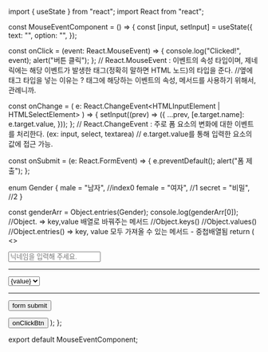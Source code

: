 import { useState } from "react";
import React from "react";

const MouseEventComponent = () => {
const [input, setInput] = useState({
text: "",
option: "",
});

const onClick = (event: React.MouseEvent<HTMLButtonElement>) => {
console.log("Clicked!", event);
alert("버튼 클릭");
};
// React.MouseEvent : 이벤트의 속성 타입이며, 제네릭에는 해당 이벤트가 발생한 태그(정확히 말하면 HTML 노드)의 타입을 준다.
//옆에 태그 타입을 넣는 이유는 ? 태그에 해당하는 이벤트의 속성, 메서드를 사용하기 위해서, 관례니까.

const onChange = (
e: React.ChangeEvent<HTMLInputElement | HTMLSelectElement>
) => {
setInput((prev) => ({
...prev,
[e.target.name]: e.target.value,
}));
};
// React.ChangeEvent : 주로 폼 요소의 변화에 대한 이벤트를 처리한다. (ex: input, select, textarea)
// e.target.value를 통해 입력한 요소의 값에 접근 가능.

const onSubmit = (e: React.FormEvent<HTMLFormElement>) => {
e.preventDefault();
alert("폼 제출");
};

enum Gender {
male = "남자", //index0
female = "여자", //1
secret = "비밀", //2
}

const genderArr = Object.entries(Gender);
console.log(genderArr[0]);
//Object. => key,value 배열로 바꿔주는 메서드
//Object.keys()
//Object.values()
//Object.entries() => key, value 모두 가져올 수 있는 메서드 - 중첩배열됨
return (
<>

<form onSubmit={onSubmit} id="myForm">
<input
          onChange={onChange}
          type="text"
          name="name"
          placeholder="닉네임을 입력해 주세요."
        />
<hr />
<select onChange={onChange}>
{genderArr.map((gender, index) => {
const [key, value] = gender;
return (
<option key={index} value={key}>
{value}
</option>
);
})}
</select>
<hr />
<button>form submit</button>
</form>
<button onClick={onClick}>onClickBtn</button>
</>
);
};

export default MouseEventComponent;
